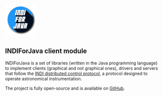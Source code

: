 <img src="res/logo.png" width="100" style="margin-bottom: 8px" alt="INDIForJava logo"/>

## INDIForJava client module

INDIForJava is a set of libraries (written in the Java programming language) to implement clients (graphical and not
graphical ones), drivers and servers that follow the [INDI distributed control protocol](https://www.indilib.org/), a
protocol designed to operate astronomical instrumentation.

The project is fully open-source and is available on [GitHub](https://github.com/INDIForJava).
